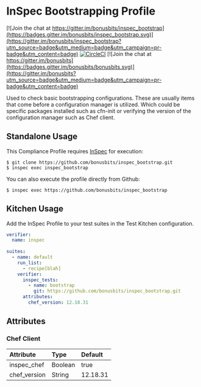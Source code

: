 # InSpec Bootstrapping Profile

[![Join the chat at https://gitter.im/bonusbits/inspec_bootstrap](https://badges.gitter.im/bonusbits/inspec_bootstrap.svg)](https://gitter.im/bonusbits/inspec_bootstrap?utm_source=badge&utm_medium=badge&utm_campaign=pr-badge&utm_content=badge)
[![CircleCI](https://circleci.com/gh/bonusbits/inspec_bootstrap.svg?style=shield)](https://circleci.com/gh/bonusbits/inspec_bootstrap)
[![Join the chat at https://gitter.im/bonusbits](https://badges.gitter.im/bonusbits/bonusbits.svg)](https://gitter.im/bonusbits?utm_source=badge&utm_medium=badge&utm_campaign=pr-badge&utm_content=badge)

Used to check basic bootstrapping configurations.
These are usually items that come before a configuration manager is utilized.
Which could be specific packages installed such as cfn-init or verifying the version of the configuration manager such as Chef client.

## Standalone Usage

This Compliance Profile requires [InSpec](https://github.com/chef/inspec) for execution:

```
$ git clone https://github.com/bonusbits/inspec_bootstrap.git
$ inspec exec inspec_bootstrap
```

You can also execute the profile directly from Github:

```
$ inspec exec https://github.com/bonusbits/inspec_bootstrap
```

## Kitchen Usage
Add the InSpec Profile to your test suites in the Test Kitchen configuration.

```yaml
verifier:
  name: inspec
  
suites:
  - name: default
    run_list:
      - recipe[blah]
    verifier:
      inspec_tests:
        - name: bootstrap
          git: https://github.com/bonusbits/inspec_bootstrap.git
      attributes:
        chef_version: 12.18.31
```

## Attributes
### Chef Client
| Attribute      | Type     | Default       |
| :------------- |:-------- | :------------ |
| inspec_chef    | Boolean  | true          |
| chef_version   | String   | 12.18.31      |
